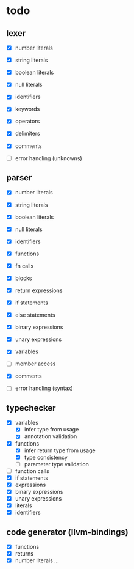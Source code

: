 # todo

## lexer
- [x] number literals
- [x] string literals
- [x] boolean literals
- [x] null literals

- [x] identifiers
- [x] keywords

- [x] operators
- [x] delimiters

- [x] comments
- [ ] error handling (unknowns)

## parser
- [x] number literals
- [x] string literals
- [x] boolean literals
- [x] null literals

- [x] identifiers

- [x] functions
- [x] fn calls
- [x] blocks
- [x] return expressions

- [x] if statements
- [x] else statements

- [x] binary expressions
- [x] unary expressions

- [x] variables
- [ ] member access

- [x] comments
- [ ] error handling (syntax)

## typechecker
- [x] variables
  - [x] infer type from usage
  - [x] annotation validation
- [x] functions
  - [x] infer return type from usage
  - [x] type consistency
  - [ ] parameter type validation
- [ ] function calls
- [x] if statements
- [x] expressions
- [x] binary expressions
- [x] unary expressions
- [x] literals
- [x] identifiers

## code generator (llvm-bindings)
- [x] functions
- [x] returns
- [x] number literals
...